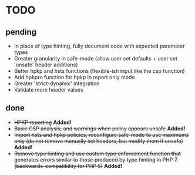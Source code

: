# TODO
## pending
* In place of type hinting, fully document code with expected parameter types
* Greater granularity in safe-mode (allow user set defaults + user set 'unsafe' header additions)
* Better hpkp and hsts functions (flexible-ish input like the csp function)
* Add hpkpro function for hpkp in report only mode
* Greater 'strict-dynamic' integration
* Validate more header values

## done
* ~~HPKP reporting~~ **Added!**
* ~~Basic CSP analysis, and warnings when policy appears unsafe~~ **Added!**
* ~~Import hsts and hpkp policies, reconfigure safe-mode to use maximums only (do not remove manually set headers, but modify them if unsafe)~~ **Added!**
* ~~Remove type hinting and use custom type enforcement function that generates errors similar to those produced by type hinting in PHP 7. (backwards-compatibility for PHP 5)~~ **Added!**
